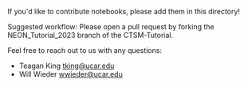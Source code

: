If you'd like to contribute notebooks, please add them in this directory!

Suggested workflow: Please open a pull request by forking the NEON_Tutorial_2023 branch of the CTSM-Tutorial.

Feel free to reach out to us with any questions:
- Teagan King tking@ucar.edu
- Will Wieder wwieder@ucar.edu

